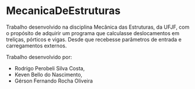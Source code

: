 # MecanicaDeEstruturas
Trabalho desenvolvido na disciplina Mecânica das Estruturas, da UFJF, com o propósito de adquirir um programa que calculasse deslocamentos em treliças, pórticos
e vigas. Desde que recebesse parâmetros de entrada e carregamentos externos.

Trabalho desenvolvido por:
* Rodrigo Perobeli Silva Costa,
* Keven Bello do Nascimento,
* Gérson Fernando Rocha Oliveira
